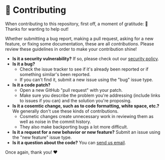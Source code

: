 # 👥 Contributing

When contributing to this repository, first off, a moment of gratitude: 🙏 Thanks for wanting to help out!

Whether submitting a bug report, making a pull request, asking for a new feature, or fixing some documentation, these are all _contributions_. Please review these guidelines in order to make your contribution shine!

-   **Is it a security vulnerability?** If so, please check out our [security policy](../SECURITY.md).
-   **Is it a bug?**
    -   Check the issue tracker to see if it's already been reported or if something similar's been reported.
    -   If you can't find it, submit a new issue using the "bug" issue type.
-   **Is it a code patch?**
    -   Open a new GitHub "pull request" with your patch.
    -   Make sure you describe the problem you're addressing (include links to issues if you can) and the solution you're proposing.
-   **Is it a cosemtic change, such as to code formatting, white space, etc.?** We generally don't use these kinds of contributions.
    -   Cosmetic changes create unnecessary work in reviewing them as well as noise in the commit history.
    -   They also make backporting bugs a lot more difficult.
-   **Is it a request for a new behavior or new feature?** Submit an issue using the "new feature" issue type.
-   **Is it a question about the code?** You can [send us email](mailto:Jordan.Padams@jpl.nasa.gov).

Once again, thank you! ❤️
